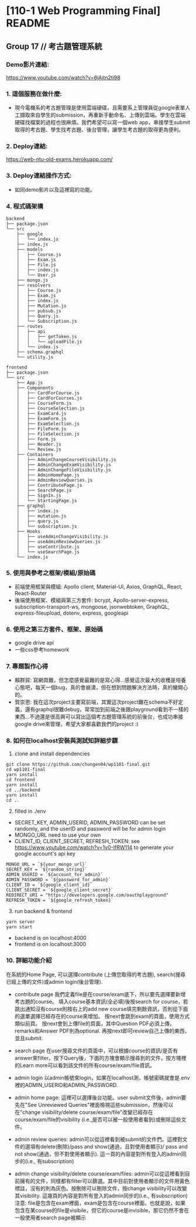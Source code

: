 # [110-1 Web Programming Final] README

## Group 17 // 考古題管理系統

### Demo影片連結: 
https://www.youtube.com/watch?v=6jAitn2ti98

### 1. 這個服務在做什麼:
- 現今電機系的考古題管理是使用雲端硬碟，且需要系上管理員從google表單人工擷取來自學生的submission，再重新手動命名、上傳到雲端。學生在雲端硬碟找檔案的過程也很麻煩。我們希望可以寫一個web app，串接學生submit取得的考古題、學生找考古題、後台管理，讓學生考古題的取得更為便利。


### 2. Deploy連結:

https://web-ntu-old-exams.herokuapp.com/

### 3. Deploy連結操作方式: 

- 如同demo影片以及這裡寫的功能。

### 4. 程式碼架構
```
backend
├── package.json
└── src
    ├── google
    │   └── index.js
    ├── index.js
    ├── models
    │   ├── Course.js
    │   ├── Exam.js
    │   ├── File.js
    │   ├── index.js
    │   └── User.js
    ├── mongo.js
    ├── resolvers
    │   ├── Course.js
    │   ├── Exam.js
    │   ├── index.js
    │   ├── Mutation.js
    │   ├── pubsub.js
    │   ├── Query.js
    │   └── Subscription.js
    ├── routes
    │   ├── api
    │   │   ├── getToken.js
    │   │   └── uploadFile.js
    │   └── index.js
    ├── schema.graphql
    └── utility.js
```
```
frontend
├── package.json
└── src
    ├── App.js
    ├── Components
    │   ├── CardForCourse.js
    │   ├── CardForCourses.js
    │   ├── CourseForm.js
    │   ├── CourseSelection.js
    │   ├── ExamCard.js
    │   ├── ExamForm.js
    │   ├── ExamSelection.js
    │   ├── FileForm.js
    │   ├── FileSelection.js
    │   ├── Form.js
    │   ├── Header.js
    │   └── Review.js
    ├── Containers
    │   ├── AdminChangeCourseVisibility.js
    │   ├── AdminChangeExamVisibility.js
    │   ├── AdminChangeFileVisibility.js
    │   ├── AdminHomePage.js
    │   ├── AdminReviewQueries.js
    │   ├── ContributePage.js
    │   ├── SearchPage.js
    │   ├── SignIn.js
    │   └── StartingPage.js
    ├── graphql
    │   ├── index.js
    │   ├── mutation.js
    │   ├── query.js
    │   └── subscription.js
    ├── Hooks
    │   ├── useAdminChangeVisibility.js
    │   ├── useAdminReviewQueries.js
    │   ├── useContribute.js
    │   └── useSearchPage.js
    └── index.js

```

### 5. 使用與參考之框架/模組/原始碼

- 前端使用框架與模組: Apollo client, Material-UI, Axios, GraphQL, React, React-Router
- 後端使用框架、模組與第三方套件: bcrypt, Apollo-server-express, subscription-transport-ws, mongoose, jsonwebtoken, GraphQL, express-fileupload, dotenv, express, googleapi

### 6. 使用之第三方套件、框架、原始碼
- google drive api
- 一些css參考homework

### 7. 專題製作心得
- 賴群貿: 寫網頁難，但怎麼感覺最難的是寫心得…感覺這次最大的收穫是培養心態吧，每天一個bug，真的會崩潰，但在想到問題解決方法時，真的蠻開心的。
- 賀崇恩: 我在這次project主要寫前端，其實這次project難在schema不好定義，還有graphql很難debug，常常加到前端之後跟playground看到不一樣的東西…不過還是很高興可以寫出這個考古題管理系統的前後台，也成功串接google drive來管理，希望大家都喜歡我們的project :)

### 8. 如何在localhost安裝與測試知詳細步驟

1. clone and install dependencies
```bash=
git clone https://github.com/chungen04/wp1101-final.git
cd wp1101-final
yarn install
cd frontend 
yarn install
cd ../backend
yarn install
cd ..
```

2. filled in ./env
- SECRET_KEY, ADMIN_USERID, ADMIN_PASSWORD can be set randomly, and the userID and password will be for admin login
- MONGO_URL need to use your own
- CLIENT_ID, CLIENT_SECRET, REFRESH_TOKEN: see https://www.youtube.com/watch?v=1y0-IfRW114 to generate your google account's api key
```javascript=
MONGO_URL = `${your_mongo_url}`
SECRET_KEY = `${random_string}`
ADMIN_USERID = `${account_for_admin}`
ADMIN_PASSWORD = `${password_for_admin}`
CLIENT_ID = `${google_client_id}`
CLIENT_SECRET = `${google_client_secret}`
REDIRECT_URI = "https://developers.google.com/oauthplayground"
REFRESH_TOKEN = `${google_refresh_token}`
```

3. run backend & frontend
```
yarn server  
yarn start
```
- backend is on localhost:4000
- frontend is on localhost:3000

### 10. 詳細功能介紹
在系統的Home Page, 可以選擇contribute (上傳您取得的考古題), search(搜尋已經上傳的文件)或admin login(後台管理).

- contribute page
我們定義file是在course/exam底下，所以要先選擇要新增考古題的course。
填入course基本資訊(全必填)後按search for course，若跳出通知沒有course則按右上的add new course填完剩餘資訊，否則從下面的選單選擇已經存在的course來增加。
按next會跳到exam的頁面，使用方式類似前頁。
按next會到上傳file的頁面，其中Question PDF必須上傳，remarks和Answer PDF則為optional.
再按next即可review自己上傳的東西，並且submit.

- search page
在user搜尋文件的頁面中，可以根據course的資訊/是否有answer來filter。按下Query後，下面的方塊會顯示搜尋到的文件，按方塊裡的Learn more可以看到該文件的所有course/exam/file資訊。

- admin login
以admin帳號來login，如果在localhost測，帳號密碼就會是.env裡的ADMIN_USERID和ADMIN_PASSWORD.

- admin home page:
這裡可以選擇後台功能。user submit文件後，admin要先在"See Unreviewed Queries"裡面檢視這些submission，然後可以在"change visibility/delete course/exam/file"改變已經存在course/exam/file的visibility (i.e.,是否可以被一般使用者看到)或刪除這些文件。

- admin review queries:
admin可以從這裡看到被submit的文件們。這裡對文件的選項有delete(刪除)/pass and show(通過，且對使用者顯示)/ pass and not show(通過，但不對使用者顯示). 這一頁的內容是對所有登入的admin同步的(i.e., 有subscription)

- admin change visibility/delete course/exam/files:
admin可以從這裡看到目前擁有的文件，同樣都有filter可以篩選。其中目前對使用者顯示的文件用黃色標註，沒有的則為灰色。按刪除可以刪除文件，按change visibility可以改變其visibility. 這幾頁的內容是對所有登入的admin同步的(i.e., 有subscription)
注意: file是包含在exam裡面，exam是包含在course裡面。也就是說，如果包含在某course的file是visibile，但它的course是invisible，那它仍然不會在一般使用者search page被顯示